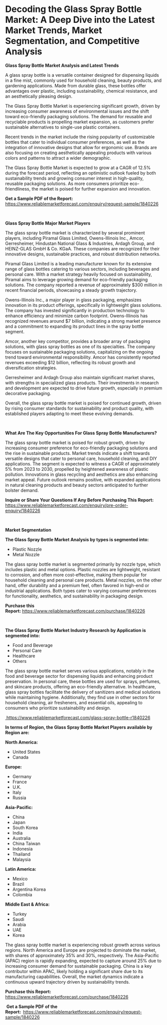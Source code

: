 <p><h1>Decoding the Glass Spray Bottle Market: A Deep Dive into the Latest Market Trends, Market Segmentation, and Competitive Analysis</h1></p><p><strong>Glass Spray Bottle Market Analysis and Latest Trends</strong></p>
<p><p>A glass spray bottle is a versatile container designed for dispensing liquids in a fine mist, commonly used for household cleaning, beauty products, and gardening applications. Made from durable glass, these bottles offer advantages over plastic, including sustainability, chemical resistance, and an aesthetically pleasing design. </p><p>The Glass Spray Bottle Market is experiencing significant growth, driven by increasing consumer awareness of environmental issues and the shift toward eco-friendly packaging solutions. The demand for reusable and recyclable products is propelling market expansion, as customers prefer sustainable alternatives to single-use plastic containers. </p><p>Recent trends in the market include the rising popularity of customizable bottles that cater to individual consumer preferences, as well as the integration of innovative designs that allow for ergonomic use. Brands are also focusing on creating aesthetically appealing products with various colors and patterns to attract a wider demographic.</p><p>The Glass Spray Bottle Market is expected to grow at a CAGR of 12.5% during the forecast period, reflecting an optimistic outlook fueled by both sustainability trends and growing consumer interest in high-quality, reusable packaging solutions. As more consumers prioritize eco-friendliness, the market is poised for further expansion and innovation.</p></p>
<p><strong>Get a Sample PDF of the Report:&nbsp;</strong> <a href="https://www.reliablemarketforecast.com/enquiry/request-sample/1840226?utm_campaign=3223&utm_medium=2&utm_source=Github&utm_content=ia&utm_term=19042025&utm_id=glass-spray-bottle">https://www.reliablemarketforecast.com/enquiry/request-sample/1840226</a></p>
<p>&nbsp;</p>
<p><strong>Glass Spray Bottle Major Market Players</strong></p>
<p><p>The glass spray bottle market is characterized by several prominent players, including Piramal Glass Limited, Owens-Illinois Inc., Amcor, Gerresheimer, Hindustan National Glass & Industries, Ardagh Group, and HEINZ-GLAS GmbH & Co. KGaA. These companies are recognized for their innovative designs, sustainable practices, and robust distribution networks.</p><p>Piramal Glass Limited is a leading manufacturer known for its extensive range of glass bottles catering to various sectors, including beverages and personal care. With a market strategy heavily focused on sustainability, Piramal aims to leverage growing demand for eco-friendly packaging solutions. The company reported a revenue of approximately $300 million in recent financial periods, showcasing a steady growth trajectory.</p><p>Owens-Illinois Inc., a major player in glass packaging, emphasizes innovation in its product offerings, specifically in lightweight glass solutions. The company has invested significantly in production technology to enhance efficiency and minimize carbon footprint. Owens-Illinois has recognized revenues around $7 billion, indicating a strong market presence and a commitment to expanding its product lines in the spray bottle segment.</p><p>Amcor, another key competitor, provides a broader array of packaging solutions, with glass spray bottles as one of its specialties. The company focuses on sustainable packaging solutions, capitalizing on the ongoing trend toward environmental responsibility. Amcor has consistently reported revenues exceeding $12 billion, reflecting its robust growth and diversification strategies.</p><p>Gerresheimer and Ardagh Group also maintain significant market shares, with strengths in specialized glass products. Their investments in research and development are expected to drive future growth, especially in premium decorative packaging.</p><p>Overall, the glass spray bottle market is poised for continued growth, driven by rising consumer standards for sustainability and product quality, with established players adapting to meet these evolving demands.</p></p>
<p>&nbsp;</p>
<p><strong>What Are The Key Opportunities For Glass Spray Bottle Manufacturers?</strong></p>
<p><p>The glass spray bottle market is poised for robust growth, driven by increasing consumer preference for eco-friendly packaging solutions and the rise in sustainable products. Market trends indicate a shift towards versatile designs that cater to personal care, household cleaning, and DIY applications. The segment is expected to witness a CAGR of approximately 5% from 2023 to 2030, propelled by heightened awareness of plastic pollution. Innovations in glass recycling and aesthetics are also enhancing market appeal. Future outlook remains positive, with expanded applications in natural cleaning products and beauty sectors anticipated to further bolster demand.</p></p>
<p><strong>Inquire or Share Your Questions If Any Before Purchasing This Report:</strong> <a href="https://www.reliablemarketforecast.com/enquiry/pre-order-enquiry/1840226?utm_campaign=3223&utm_medium=2&utm_source=Github&utm_content=ia&utm_term=19042025&utm_id=glass-spray-bottle">https://www.reliablemarketforecast.com/enquiry/pre-order-enquiry/1840226</a></p>
<p>&nbsp;</p>
<p><strong>Market Segmentation</strong></p>
<p><strong>The Glass Spray Bottle Market Analysis by types is segmented into:</strong></p>
<p><ul><li>Plastic Nozzle</li><li>Metal Nozzle</li></ul></p>
<p><p>The glass spray bottle market is segmented primarily by nozzle type, which includes plastic and metal options. Plastic nozzles are lightweight, resistant to corrosion, and often more cost-effective, making them popular for household cleaning and personal care products. Metal nozzles, on the other hand, offer durability and a premium feel, often favored in high-end or industrial applications. Both types cater to varying consumer preferences for functionality, aesthetics, and sustainability in packaging design.</p></p>
<p><strong>Purchase this Report:&nbsp;</strong><a href="https://www.reliablemarketforecast.com/purchase/1840226?utm_campaign=3223&utm_medium=2&utm_source=Github&utm_content=ia&utm_term=19042025&utm_id=glass-spray-bottle">https://www.reliablemarketforecast.com/purchase/1840226</a></p>
<p>&nbsp;</p>
<p><strong>The Glass Spray Bottle Market Industry Research by Application is segmented into:</strong></p>
<p><ul><li>Food and Beverage</li><li>Personal Care</li><li>Healthcare</li><li>Others</li></ul></p>
<p><p>The glass spray bottle market serves various applications, notably in the food and beverage sector for dispensing liquids and enhancing product preservation. In personal care, these bottles are used for sprays, perfumes, and skincare products, offering an eco-friendly alternative. In healthcare, glass spray bottles facilitate the delivery of sanitizers and medical solutions while maintaining hygiene. Additionally, they find use in other sectors for household cleaning, air fresheners, and essential oils, appealing to consumers who prioritize sustainability and design.</p></p>
<p><a href="https://www.reliablemarketforecast.com/glass-spray-bottle-r1840226?utm_campaign=3223&utm_medium=2&utm_source=Github&utm_content=ia&utm_term=19042025&utm_id=glass-spray-bottle">&nbsp;https://www.reliablemarketforecast.com/glass-spray-bottle-r1840226</a></p>
<p><strong>In terms of Region, the Glass Spray Bottle Market Players available by Region are:</strong></p>
<p>
    <p> <strong> North America: </strong>
        <ul>
            <li>United States</li>
            <li>Canada</li>
        </ul>
        </p> 
    <p> <strong> Europe: </strong>
        <ul>
            <li>Germany</li>
            <li>France</li>
            <li>U.K.</li>
            <li>Italy</li>
            <li>Russia</li>
        </ul>
        </p> 
    <p> <strong> Asia-Pacific: </strong>
        <ul>
            <li>China</li>
            <li>Japan</li>
            <li>South Korea</li>
            <li>India</li>
            <li>Australia</li>
            <li>China Taiwan</li>
            <li>Indonesia</li>
            <li>Thailand</li>
            <li>Malaysia</li>
        </ul>
        </p> 
    <p> <strong> Latin America: </strong>
        <ul>
            <li>Mexico</li>
            <li>Brazil</li>
            <li>Argentina Korea</li>
            <li>Colombia</li>
        </ul>
        </p> 
    <p> <strong> Middle East & Africa: </strong>
        <ul>
            <li>Turkey</li>
            <li>Saudi</li>
            <li>Arabia</li>
            <li>UAE</li>
            <li>Korea</li>
        </ul>
    </p>
    </p>
<p><p>The glass spray bottle market is experiencing robust growth across various regions. North America and Europe are projected to dominate the market, with shares of approximately 35% and 30%, respectively. The Asia-Pacific (APAC) region is rapidly expanding, expected to capture around 25% due to increasing consumer demand for sustainable packaging. China is a key contributor within APAC, likely holding a significant share due to its manufacturing capabilities. Overall, the market dynamics indicate a continuous upward trajectory driven by sustainability trends.</p></p>
<p><strong>Purchase this Report: </strong><a href="https://www.reliablemarketforecast.com/purchase/1840226?utm_campaign=3223&utm_medium=2&utm_source=Github&utm_content=ia&utm_term=19042025&utm_id=glass-spray-bottle">https://www.reliablemarketforecast.com/purchase/1840226</a></p>
<p>&nbsp;<strong>Get a Sample PDF of the Report:&nbsp;&nbsp;</strong><a href="https://www.reliablemarketforecast.com/enquiry/request-sample/1840226?utm_campaign=3223&utm_medium=2&utm_source=Github&utm_content=ia&utm_term=19042025&utm_id=glass-spray-bottle">https://www.reliablemarketforecast.com/enquiry/request-sample/1840226</a></p>
<p><strong></strong></p>
<p><p></p><p></p><p></p></p>